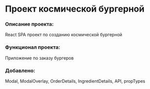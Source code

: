 # **Проект космической бургерной**

### Описание проекта:
React SPA проект по созданию космической бургерной


### Функционал проекта:
Приложение по заказу бургеров

### Добавлено:
Modal, ModalOverlay, OrderDetails, IngredientDetails, API, propTypes
